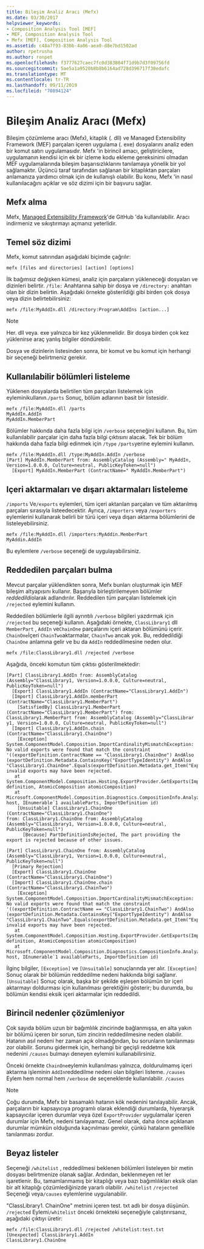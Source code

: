 ```yaml
---
title: Bileşim Analiz Aracı (Mefx)
ms.date: 03/30/2017
helpviewer_keywords:
- Composition Analysis Tool [MEF]
- MEF, Composition Analysis Tool
- Mefx [MEF], Composition Analysis Tool
ms.assetid: c48a7f93-83bb-4a06-aea0-d8e7bd1502ad
author: rpetrusha
ms.author: ronpet
ms.openlocfilehash: f3777627caec7fc0d383804f71d9b7d3f09756fd
ms.sourcegitcommit: 5ae5a1a9520b8b8b6164ad728d396717f30edafc
ms.translationtype: MT
ms.contentlocale: tr-TR
ms.lasthandoff: 09/11/2019
ms.locfileid: "70894124"
---
```

# <a name="composition-analysis-tool-mefx"></a>Bileşim Analiz Aracı (Mefx)
Bileşim çözümleme aracı (Mefx), kitaplık (. dll) ve Managed Extensibility Framework (MEF) parçaları içeren uygulama (. exe) dosyalarını analiz eden bir komut satırı uygulamasıdır. Mefx 'in birincil amacı, geliştiricilere, uygulamanın kendisi için ek bir izleme kodu ekleme gereksinimi olmadan MEF uygulamalarında bileşim başarısızlıklarını tanılamaya yönelik bir yol sağlamaktır. Üçüncü taraf tarafından sağlanan bir kitaplıktan parçaları anlamanıza yardımcı olmak için de kullanışlı olabilir. Bu konu, Mefx 'in nasıl kullanılacağını açıklar ve söz dizimi için bir başvuru sağlar.  
  
<a name="getting_mefx"></a>   
## <a name="getting-mefx"></a>Mefx alma  
 Mefx, [Managed Extensibility Framework](https://github.com/MicrosoftArchive/mef/releases/tag/4.0)'de GitHub 'da kullanılabilir. Aracı indirmeniz ve sıkıştırmayı açmanız yeterlidir.  
  
<a name="basic_syntax"></a>   
## <a name="basic-syntax"></a>Temel söz dizimi  
 Mefx, komut satırından aşağıdaki biçimde çağrılır:  
  
```console
mefx [files and directories] [action] [options]  
```  
  
 İlk bağımsız değişken kümesi, analiz için parçaların yükleneceği dosyaları ve dizinleri belirtir. `/file:` Anahtarına sahip bir dosya ve `/directory:` anahtarı olan bir dizin belirtin. Aşağıdaki örnekte gösterildiği gibi birden çok dosya veya dizin belirtebilirsiniz:  
  
```console  
mefx /file:MyAddIn.dll /directory:Program\AddIns [action...]  
```  
  
> [!NOTE]
> Her. dll veya. exe yalnızca bir kez yüklenmelidir. Bir dosya birden çok kez yüklenirse araç yanlış bilgiler döndürebilir.  
  
 Dosya ve dizinlerin listesinden sonra, bir komut ve bu komut için herhangi bir seçeneği belirtmeniz gerekir.  
  
<a name="listing_available_parts"></a>   
## <a name="listing-available-parts"></a>Kullanılabilir bölümleri listeleme  
 Yüklenen dosyalarda belirtilen tüm parçaları listelemek için eyleminikullanın.`/parts` Sonuç, bölüm adlarının basit bir listesidir.  
  
```console
mefx /file:MyAddIn.dll /parts  
MyAddIn.AddIn  
MyAddIn.MemberPart  
```  
  
 Bölümler hakkında daha fazla bilgi için `/verbose` seçeneğini kullanın. Bu, tüm kullanılabilir parçalar için daha fazla bilgi çıktısını alacak. Tek bir bölüm hakkında daha fazla bilgi edinmek için `/type` `/parts`yerine eylemini kullanın.  
  
```console  
mefx /file:MyAddIn.dll /type:MyAddIn.AddIn /verbose  
[Part] MyAddIn.MemberPart from: AssemblyCatalog (Assembly=" MyAddIn, Version=1.0.0.0, Culture=neutral, PublicKeyToken=null")  
  [Export] MyAddIn.MemberPart (ContractName=" MyAddIn.MemberPart")  
```  
  
<a name="listing_imports_and_exports"></a>   
## <a name="listing-imports-and-exports"></a>Içeri aktarmaları ve dışarı aktarmaları listeleme  
 `/imports` Ve`/exports` eylemleri, tüm içeri aktarılan parçaları ve tüm aktarılmış parçaları sırasıyla listeedecektir. Ayrıca, `/importers` veya `/exporters` eylemlerini kullanarak belirli bir türü içeri veya dışarı aktarma bölümlerini de listeleyebilirsiniz.  
  
```console  
mefx /file:MyAddIn.dll /importers:MyAddin.MemberPart  
MyAddin.AddIn  
```  
  
 Bu eylemlere `/verbose` seçeneği de uygulayabilirsiniz.  
  
<a name="finding_rejected_parts"></a>   
## <a name="finding-rejected-parts"></a>Reddedilen parçaları bulma  
 Mevcut parçalar yüklendikten sonra, Mefx bunları oluşturmak için MEF bileşim altyapısını kullanır. Başarıyla birleştirilemeyen bölümler *reddedildi*olarak adlandırılır. Reddedilen tüm parçaları listelemek için `/rejected` eylemini kullanın.  
  
 Reddedilen bölümlerle ilgili ayrıntılı `/verbose` bilgileri yazdırmak için `/rejected` bu seçeneği kullanın. Aşağıdaki örnekte, `ClassLibrary1` dll `MemberPart` , `AddIn` ve`ChainOne` parçalarını içeri aktaran bölümünü içerir. `ChainOne`İçeri `ChainTwo`aktarmalar, `ChainTwo` ancak yok. Bu, reddedildiği `ChainOne` anlamına gelir ve bu da `AddIn` reddedilmesine neden olur.  
  
```console  
mefx /file:ClassLibrary1.dll /rejected /verbose  
```  
  
 Aşağıda, önceki komutun tüm çıktısı gösterilmektedir:  
  
```output
[Part] ClassLibrary1.AddIn from: AssemblyCatalog (Assembly="ClassLibrary1, Version=1.0.0.0, Culture=neutral, PublicKeyToken=null")  
  [Export] ClassLibrary1.AddIn (ContractName="ClassLibrary1.AddIn")  
  [Import] ClassLibrary1.AddIn.memberPart (ContractName="ClassLibrary1.MemberPart")  
    [SatisfiedBy] ClassLibrary1.MemberPart (ContractName="ClassLibrary1.MemberPart") from: ClassLibrary1.MemberPart from: AssemblyCatalog (Assembly="ClassLibrar  
y1, Version=1.0.0.0, Culture=neutral, PublicKeyToken=null")  
  [Import] ClassLibrary1.AddIn.chain (ContractName="ClassLibrary1.ChainOne")  
    [Exception] System.ComponentModel.Composition.ImportCardinalityMismatchException: No valid exports were found that match the constraint '((exportDefinition.ContractName == "ClassLibrary1.ChainOne") AndAlso (exportDefinition.Metadata.ContainsKey("ExportTypeIdentity") AndAlso "ClassLibrary1.ChainOne".Equals(exportDefinition.Metadata.get_Item("ExportTypeIdentity"))))', invalid exports may have been rejected.  
   at System.ComponentModel.Composition.Hosting.ExportProvider.GetExports(ImportDefinition definition, AtomicComposition atomicComposition)  
   at Microsoft.ComponentModel.Composition.Diagnostics.CompositionInfo.AnalyzeImportDefinition(ExportProvider host, IEnumerable`1 availableParts, ImportDefinition id)  
    [Unsuitable] ClassLibrary1.ChainOne (ContractName="ClassLibrary1.ChainOne")  
from: ClassLibrary1.ChainOne from: AssemblyCatalog (Assembly="ClassLibrary1, Version=1.0.0.0, Culture=neutral, PublicKeyToken=null")  
      [Because] PartDefinitionIsRejected, The part providing the export is rejected because of other issues.  
  
[Part] ClassLibrary1.ChainOne from: AssemblyCatalog (Assembly="ClassLibrary1, Version=1.0.0.0, Culture=neutral, PublicKeyToken=null")  
  [Primary Rejection]  
  [Export] ClassLibrary1.ChainOne (ContractName="ClassLibrary1.ChainOne")  
  [Import] ClassLibrary1.ChainOne.chain (ContractName="ClassLibrary1.ChainTwo")  
    [Exception] System.ComponentModel.Composition.ImportCardinalityMismatchException: No valid exports were found that match the constraint '((exportDefinition.ContractName == "ClassLibrary1.ChainTwo") AndAlso (exportDefinition.Metadata.ContainsKey("ExportTypeIdentity") AndAlso "ClassLibrary1.ChainTwo".Equals(exportDefinition.Metadata.get_Item("ExportTypeIdentity"))))', invalid exports may have been rejected.  
   at System.ComponentModel.Composition.Hosting.ExportProvider.GetExports(ImportDefinition definition, AtomicComposition atomicComposition)  
   at Microsoft.ComponentModel.Composition.Diagnostics.CompositionInfo.AnalyzeImportDefinition(ExportProvider host, IEnumerable`1 availableParts, ImportDefinition id)  
```  
  
 İlginç bilgiler, `[Exception]` ve `[Unsuitable]` sonuçlarında yer alır. `[Exception]` Sonuç olarak bir bölümün reddedilme nedeni hakkında bilgi sağlanır. `[Unsuitable]` Sonuç olarak, başka bir şekilde eşleşen bölümün bir içeri aktarmayı doldurması için kullanılması gerektiğini gösterir; bu durumda, bu bölümün kendisi eksik içeri aktarmalar için reddedildi.  
  
<a name="analyzing_primary_causes"></a>   
## <a name="analyzing-primary-causes"></a>Birincil nedenler çözümleniyor  
 Çok sayıda bölüm uzun bir bağımlılık zincirinde bağlanmışsa, en alta yakın bir bölümü içeren bir sorun, tüm zincirin reddedilmesine neden olabilir. Hatanın asıl nedeni her zaman açık olmadığından, bu sorunların tanılanması zor olabilir. Sorunu gidermek için, herhangi bir geçişli reddetme kök nedenini `/causes` bulmayı deneyen eylemini kullanabilirsiniz.  
  
 Önceki örnekte `ChainOne`eylemin kullanılması yalnızca, doldurulmamış içeri aktarma işleminin `AddIn`reddedilme nedeni olan bilgileri listeme. `/causes` Eylem hem normal hem `/verbose` de seçeneklerde kullanılabilir. `/causes`  
  
> [!NOTE]
> Çoğu durumda, Mefx bir basamaklı hatanın kök nedenini tanılayabilir. Ancak, parçaların bir kapsayıcıya programlı olarak eklendiği durumlarda, hiyerarşik kapsayıcılar içeren durumlar veya özel `ExportProvider` uygulamalar içeren durumlar için Mefx, nedeni tanılayamaz. Genel olarak, daha önce açıklanan durumlar mümkün olduğunda kaçınılması gerekir, çünkü hataların genellikle tanılanması zordur.  
  
<a name="white_lists"></a>   
## <a name="white-lists"></a>Beyaz listeler  
 Seçeneği `/whitelist` , reddedilmesi beklenen bölümleri listeleyen bir metin dosyası belirtmenize olanak sağlar. Ardından, beklenmeyen ret ler işaretlenir. Bu, tamamlanmamış bir kitaplığı veya bazı bağımlılıkları eksik olan bir alt kitaplığı çözümlediğinizde yararlı olabilir. `/whitelist` `/rejected` Seçeneği veya`/causes` eylemlerine uygulanabilir.  
  
 "ClassLibrary1. ChainOne" metnini içeren test. txt adlı bir dosya düşünün. `/rejected` Eylemi`/whitelist` önceki örnekteki seçeneğiyle çalıştırırsanız, aşağıdaki çıktıyı üretir:  
  
```console
mefx /file:ClassLibrary1.dll /rejected /whitelist:test.txt  
[Unexpected] ClassLibrary1.AddIn  
ClassLibrary1.ChainOne  
```

